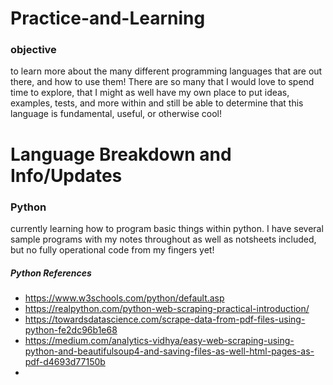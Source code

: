 # Practice-and-Learning
 
 ### objective
 to learn more about the many different programming languages that are out there, and how to use them! There are so many that I would love to spend time to explore, that I might as well have my own place to put ideas, examples, tests, and more within and still be able to determine that this language is fundamental, useful, or otherwise cool!
 
 # Language Breakdown and Info/Updates

 ### Python
 currently learning how to program basic things within python. I have several sample programs with my notes throughout as well as notsheets included, but no fully operational code from my fingers yet!

 ##### Python References
 - https://www.w3schools.com/python/default.asp
- https://realpython.com/python-web-scraping-practical-introduction/
- https://towardsdatascience.com/scrape-data-from-pdf-files-using-python-fe2dc96b1e68
- https://medium.com/analytics-vidhya/easy-web-scraping-using-python-and-beautifulsoup4-and-saving-files-as-well-html-pages-as-pdf-d4693d77150b
- 
